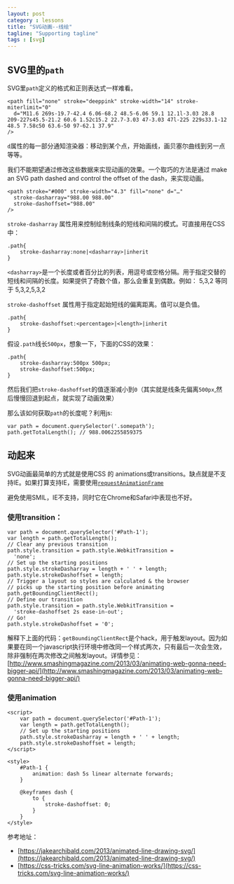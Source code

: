 ```yaml
---
layout: post
category : lessons
title: "SVG动画--线绘"
tagline: "Supporting tagline"
tags : [svg]
---
```


## SVG里的`path`

SVG里`path`定义的格式和正则表达式一样难看。

```
<path fill="none" stroke="deeppink" stroke-width="14" stroke-miterlimit="0"
  d="M11.6 269s-19.7-42.4 6.06-68.2 48.5-6.06 59.1 12.1l-3.03 28.8 209-227s45.5-21.2 60.6 1.52c15.2 22.7-3.03 47-3.03 47l-225 229s33.1-12 48.5 7.58c50 63.6-50 97-62.1 37.9"
/>

```

`d`属性的每一部分通知渲染器：移动到某个点，开始画线，画贝塞尔曲线到另一点等等。

我们不能期望通过修改这些数据来实现动画的效果。一个取巧的方法是通过 make an SVG path dashed and control the offset of the dash，来实现动画。

```
<path stroke="#000" stroke-width="4.3" fill="none" d="…"
  stroke-dasharray="988.00 988.00"
  stroke-dashoffset="988.00"
/>
```

`stroke-dasharray` 属性用来控制绘制线条的短线和间隔的模式。可直接用在CSS中：

```
.path{
	stroke-dasharray:none|<dasharray>|inherit
}
```

`<dasharray>`是一个长度或者百分比的列表，用逗号或空格分隔。用于指定交替的短线和间隔的长度。如果提供了奇数个值，那么会重复到偶数。例如： 5,3,2 等同于 5,3,2,5,3,2

`stroke-dashoffset` 属性用于指定起始短线的偏离距离。值可以是负值。


```
.path{
	stroke-dashoffset:<percentage>|<length>|inherit
}
```


假设`.path`线长`500px`，想象一下，下面的CSS的效果：

```
.path{
	stroke-dasharray:500px 500px;
	stroke-dashoffset:500px;
}
```

然后我们把`stroke-dashoffset`的值逐渐减小到`0`（其实就是线条先偏离`500px`,然后慢慢回退到起点，就实现了动画效果）

那么该如何获取`path`的长度呢？利用js:

```
var path = document.querySelector('.somepath');
path.getTotalLength(); // 988.0062255859375
```

## 动起来

SVG动画最简单的方式就是使用CSS 的 animations或transitions。缺点就是不支持IE。如果打算支持IE，需要使用[`requestAnimationFrame`](https://developer.mozilla.org/en-US/docs/Web/API/window.requestAnimationFrame)

避免使用SMIL，IE不支持，同时它在Chrome和Safari中表现也不好。

### 使用transition：

```
var path = document.querySelector('#Path-1');
var length = path.getTotalLength();
// Clear any previous transition
path.style.transition = path.style.WebkitTransition =
  'none';
// Set up the starting positions
path.style.strokeDasharray = length + ' ' + length;
path.style.strokeDashoffset = length;
// Trigger a layout so styles are calculated & the browser
// picks up the starting position before animating
path.getBoundingClientRect();
// Define our transition
path.style.transition = path.style.WebkitTransition =
  'stroke-dashoffset 2s ease-in-out';
// Go!
path.style.strokeDashoffset = '0';
```

解释下上面的代码：`getBoundingClientRect`是个hack，用于触发layout。因为如果要在同一个javascript执行环境中修改同一个样式两次，只有最后一次会生效，除非强制在两次修改之间触发layout。详情参见：[http://www.smashingmagazine.com/2013/03/animating-web-gonna-need-bigger-api/](http://www.smashingmagazine.com/2013/03/animating-web-gonna-need-bigger-api/)


### 使用animation

```
<script>
    var path = document.querySelector('#Path-1');
    var length = path.getTotalLength();
    // Set up the starting positions
    path.style.strokeDasharray = length + ' ' + length;
    path.style.strokeDashoffset = length;
</script>

<style>
    #Path-1 {
        animation: dash 5s linear alternate forwards;
    }

    @keyframes dash {
        to {
            stroke-dashoffset: 0;
        }
    }
</style>
```


参考地址：

- [https://jakearchibald.com/2013/animated-line-drawing-svg/](https://jakearchibald.com/2013/animated-line-drawing-svg/)
- [https://css-tricks.com/svg-line-animation-works/](https://css-tricks.com/svg-line-animation-works/)
